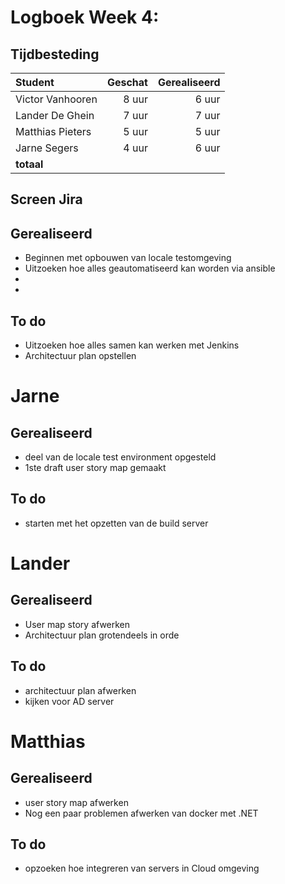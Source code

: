 # Logboek Week 4:

## Tijdbesteding

| Student          | Geschat | Gerealiseerd |
| :--------------- | ------: | -----------: |
| Victor Vanhooren |   8 uur |        6 uur |
| Lander De Ghein  |   7 uur |        7 uur |
| Matthias Pieters |   5 uur |        5 uur |
| Jarne Segers     |   4 uur |        6 uur |
| **totaal**       |         |              |

## Screen Jira

## Gerealiseerd

- Beginnen met opbouwen van locale testomgeving
- Uitzoeken hoe alles geautomatiseerd kan worden via ansible
-
-

## To do

- Uitzoeken hoe alles samen kan werken met Jenkins
- Architectuur plan opstellen

# Jarne

## Gerealiseerd

- deel van de locale test environment opgesteld
- 1ste draft user story map gemaakt

## To do

- starten met het opzetten van de build server

# Lander

## Gerealiseerd

- User map story afwerken
- Architectuur plan grotendeels in orde

## To do

- architectuur plan afwerken
- kijken voor AD server

# Matthias

## Gerealiseerd

- user story map afwerken
- Nog een paar problemen afwerken van docker met .NET

## To do

- opzoeken hoe integreren van servers in Cloud omgeving
